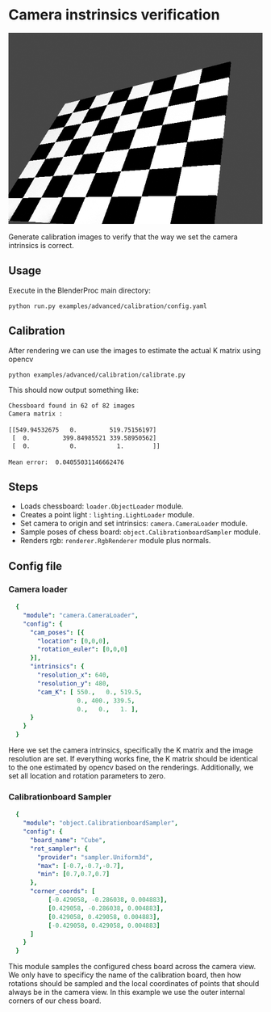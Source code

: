 # Camera instrinsics verification

![](rendering.png)

Generate calibration images to verify that the way we set the camera intrinsics is correct.

## Usage

Execute in the BlenderProc main directory:

```
python run.py examples/advanced/calibration/config.yaml
``` 

## Calibration

After rendering we can use the images to estimate the actual K matrix using opencv

```
python examples/advanced/calibration/calibrate.py
```

This should now output something like:

```
Chessboard found in 62 of 82 images
Camera matrix : 

[[549.94532675   0.         519.75156197]
 [  0.         399.84985521 339.58950562]
 [  0.           0.           1.        ]]

Mean error:  0.04055031146662476
```

## Steps

* Loads chessboard: `loader.ObjectLoader` module.
* Creates a point light : `lighting.LightLoader` module.
* Set camera to origin and set intrinsics: `camera.CameraLoader` module.
* Sample poses of chess board: `object.CalibrationboardSampler` module.
* Renders rgb: `renderer.RgbRenderer` module plus normals.

## Config file

### Camera loader

```yaml
  {
    "module": "camera.CameraLoader",
    "config": {
      "cam_poses": [{
        "location": [0,0,0],
        "rotation_euler": [0,0,0]
      }],
      "intrinsics": {
        "resolution_x": 640,
        "resolution_y": 480,
        "cam_K": [ 550.,   0., 519.5,
                   0., 400., 339.5,
                   0.,   0.,   1. ],
      }
    }
  }
```

Here we set the camera intrinsics, specifically the K matrix and the image resolution are set.
If everything works fine, the K matrix should be identical to the one estimated by opencv based on the renderings.
Additionally, we set all location and rotation parameters to zero.

### Calibrationboard Sampler

```yaml
  {
    "module": "object.CalibrationboardSampler",
    "config": {
      "board_name": "Cube",
      "rot_sampler": {
        "provider": "sampler.Uniform3d",
        "max": [-0.7,-0.7,-0.7],
        "min": [0.7,0.7,0.7]
      },
      "corner_coords": [
           [-0.429058, -0.286038, 0.004883],
           [0.429058, -0.286038, 0.004883],
           [0.429058, 0.429058, 0.004883],
           [-0.429058, 0.429058, 0.004883]
      ]
    }
  }
```

This module samples the configured chess board across the camera view. 
We only have to specificy the name of the calibration board, then how rotations should be sampled and the local coordinates of points that should always be in the camera view.
In this example we use the outer internal corners of our chess board.
